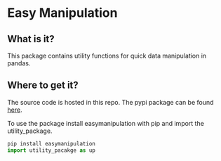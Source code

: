 # Easy Manipulation

## What is it?
This package contains utility functions for quick data manipulation in pandas.

## Where to get it?
The source code is hosted in this repo. The pypi package can be found [here](https://pypi.org/project/easymanipulation/).

To use the package install easymanipulation with pip and import the utility_package.
``` Python
pip install easymanipulation
import utility_pacakge as up
```
